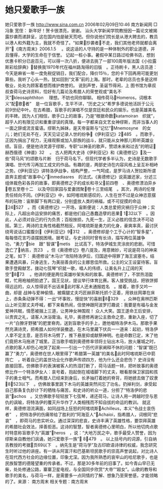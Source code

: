 # 她只爱歌手一族

她只爱歌手一族
http://www.sina.com.cn 2006年02月09日10:46 南方新闻网
□冯象
宽侄：
新年好！贺卡很漂亮，谢谢。
汕头大学新闻学院教授因一篇论文被揭露抄袭而递辞呈，这在国内怕是破天荒吧。但你说他们院长是从港大聘去的，教员以港人和外籍为主，我就不奇怪了。“如果抄袭者不走，我们其他老师就都会离开”《南方周末》2006.1.5 　。说这话的人守持的是一种体制外的职业道德，并且懂得，大学的生命在于信誉。
记起一桩小事。暑假中某日路过哈佛书店，想到优惠卡积分已逾百元，可以得一次八折，便进去挑了一部100周年版法国《小拉露斯彩绘辞典》替换我1970年代在福州路淘得的旧版　。正待刷卡，黑人店员道：今天是麻省一年一度免税促销日，我们配合，降价15％，您的卡下回再用可能更划算些。我听了心头一热，犹如回到“文革”前的上海。那时，老辈的店员也多是这样敬业，处处为顾客着想而维护商誉的。
说到声誉，圣诞节得闲，上
图书馆为章叔叔查荷马史诗资料，恰好有几篇论及希腊人的荣誉观或“美名不灭”kleosaphthiton 　理想。不妨也同你聊聊。
相传荷马Homeros，词根本义“配歌者”　是一位盲歌手，生平不详，“历史之父”希罗多德说他活跃于公元前9世纪中叶。在古希腊，盲歌手的演唱不仅是宫廷和民众的娱乐，也是英雄美名的丰碑。因为人们相信，歌手口上的故事，乃是“根据命数katamoiran　织就”，超乎人的有限见识和重重谬误的真理。每一字都来自文艺女神缪斯，而非当事人的一面之辞或流言蜚语。缪斯九姊妹，是天帝宙斯与“记忆”Mnemosyne　的女儿；她们无处不在，天天见证记录人世的纷争《伊利亚记》2485　。而歌手，正因为捐出了视力，无缘观察或加入部族的战斗，就只能从女神那儿聆听英雄业绩。盲目，便是他诗灵源于缪斯，专职“以神圣的歌声，赞颂未来和过去”的明证赫西俄德《神谱》32 　。
古人把两大史诗《伊利亚记》和《奥德修记》及一些“荷马风”的颂歌与片断　归于荷马名下。但现代学者多半认为，史诗是无数歌手演唱、世代传习再加工成文的作品。有趣的是，两部史诗在内容风格上呈互补相峙之势。《伊利亚记》讲特洛伊战争，结构严整，一气呵成，是罗马诗人贺拉斯所谓直奔主题或“故事中心”inmediasres　的法式。《奥德修记》说英雄还家，分述三组体裁色彩各异的故事，即奥德修之子的成长和寻父前四卷　、奥德修漂泊异乡卷五至卷十二　以及夺回家园与爱妻团聚卷十三至结尾　。其次，两诗的伦理责任倾向不同。《伊利亚记》中，如阿喀琉斯感叹的，人生在世不过是众神恣意摆布的玩物：宙斯脚下有两口瓮，分别盛放人类的祸福，或不可捉摸的命运24527　。而《奥德修记》一开场，宙斯便说：人类总爱把灾祸归于众神；实际上，凡超出命运安排的痛苦，都是他们自己愚蠢造孽的恶果 132以下　。因此，人必须对自己的行为负责；百般挫损，九死一生，正义必胜的信念决不可动摇。第三，两诗的主角性格截然相反。阿喀琉斯是勇力的化身，豪爽率真，最讨厌绕弯说话口蜜腹剑《伊利亚记》9312　。奥德修却是个工于心计的“智多星”，每每借花言巧语摆脱困境。据考证，与史诗同时曾有长诗，描写两位英雄争功，“勇力”bie　跟“ 智谋”metis　比试高下，特洛伊城生灵涂炭的悲剧。可惜逸亡了纳吉，页23　。但《奥德修记》卷八提及，用意微妙，可说是荷马的神来之笔，如下：
奥德修设“木马计”攻陷特洛伊后，归国途中得罪了海王波塞冬。结果遭遇风暴，只身逃生，为美丽善良的公主娜思佳所救。公主的父王设宴待客。盲歌手登殿献艺，拨动七弦琴“织就一歌，唱人的伟绩，让美名升上辽阔的天空”873 　。他讲的便是两位英雄吵架失和的故事。奥德修听了，不禁热泪盈眶，忙用袍袖把脸遮了。国王见状，提议举行体育比赛。客人接受挑战，把铁饼掷得远远的，众人惊得说不出话来此时客人还未通报姓名　。接着，歌手又吟一曲，却是
战神与爱神偷情，被瘸腿丈夫巧匠赫菲斯托抓个正着，用铁丝网罩在床上，赤条条动弹不得：一出“坏事败，慢捉快”的喜剧8329 　。众神在奥林匹斯山上听见那丈夫呼喊，都下来看热闹，信使神跟阿波罗打趣说：我要是有福与金发爱神共眠，情愿被捆上三道，让男神女神围观！
众人大笑。国王遂命王后安排，以贵宾之礼，请客人沐浴膏油。礼毕，奥德修再谢公主救命之恩，重新入座，切了一片“白獠牙野猪”的肥里脊肉，送到盲歌手的手上，邀他唱特洛伊木马。那歌手果然充满诗灵，把希腊人如何佯装撤退，在木马里藏下伏兵一一道来：起初，特洛伊人拿不定主意，是否将木马劈了，推下悬崖抑或献祭神明。也是命数已定，末了他们竟把木马拖进了城里。正当歌手唱到奥德修率领将士钻出木马，放火屠城之时，点歌的客人却伤心地哭了起来——引出一个历代评家阐释不休的问题：“智谋”既已赢了“勇力”，奥德修在世人眼里得了“希腊第一英雄”的美名此时阿喀琉斯已中箭阵亡　，听着自己的盖世功业化作歌声传颂四方，他为什么还会悲伤？
史诗没有直接回答。仿佛歌手的表演被客人的热泪打断了，荷马话题一转，把听故事的奥德修比作一个特洛伊女人：哀号着，抱起倒在城墙脚下的丈夫，眼看那保卫家园和孩子的勇士咽气。而希腊人已经来到身后，长矛抽打着她的脊背，将她掳去做了奴隶8523以下　。仿佛故事里跳下木马的英雄突然间忘了功名，扔掉利剑，承受起自己那条复仇妙计下的牺牲与痛苦，和史诗的听众一道，分担了“特洛伊的悲哀”achos　。又仿佛歌手轻轻放下七弦琴，递还荷马，让诗人用一跨越时空与恩仇的讽喻，将特洛伊的覆灭升华作了人类相残而不知自拔的命运的教训。
就这样，奥德修泪流满面，如同战场上狂怒的阿喀琉斯Achilleus，本义“令战士哀伤者”　，把特洛伊的伤痛带给了胜利的“阿海亚人”Achaioi，指希腊人，词根同“悲哀”　，即荷马的忠实听众。通过深深的悲哀，史诗丰满了英雄性格，要崇拜英雄的希腊社会效法，择善拒恶。这诗的智慧，智者奥德修心里明白，所以他切肉点歌时特意称盲歌手为“英雄”heros　，说：“大地万民之中，歌手最受人赞誉，因为缪斯亲自教他们讽诵，她只爱歌手一族” 8479　。
以上括号内的词源，引自纳吉教授的考据页69以下　。纳先生是“荷马学”及古印欧语诗律的权威，我念研究生时听过他的讲座。有一讲从阿富汗和巴基斯坦民歌手的崇高声誉说起，对比诗人在现代西方社会的边缘位置，印象尤深。因为我所熟悉的哀牢山的哈尼歌手，也是民族智慧的德隆望重的传承者。不过，那是30多年前的旧事了。如今青山早已无柴，处处修通公路，寨寨卫星电视，与全国同步欣赏“大帝”“超女”。山歌的教导和歌手的美名，与荷马一样，是需要多一点同情的了解、想象乃至荣誉感，才能领略的了。来源：
南方周末
相关专题：南方周末 

